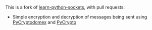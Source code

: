 This is a fork of [learn-python-sockets](https://github.com/karoshie/learn-python-sockets), with pull requests:

* Simple encryption and decryption of messages being sent using [PyCryptodomex](https://github.com/Legrandin/pycryptodome/) and [PyCrypto](https://github.com/pycrypto/pycrypto)